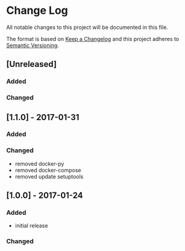 # Change Log
All notable changes to this project will be documented in this file.

The format is based on [Keep a Changelog](http://keepachangelog.com/) 
and this project adheres to [Semantic Versioning](http://semver.org/).

## [Unreleased]
### Added

### Changed

## [1.1.0] - 2017-01-31
### Added

### Changed

- removed docker-py
- removed docker-compose
- removed update setuptools

## [1.0.0] - 2017-01-24
### Added

- initial release

### Changed